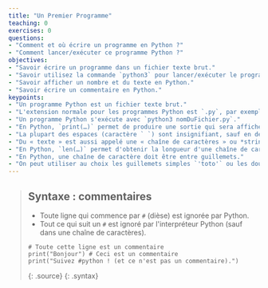 ```yaml
---
title: "Un Premier Programme"
teaching: 0
exercises: 0
questions:
- "Comment et où écrire un programme en Python ?"
- "Comment lancer/exécuter ce programme Python ?"
objectives:
- "Savoir écrire un programme dans un fichier texte brut."
- "Savoir utilisez la commande `python3` pour lancer/exécuter le programme."
- "Savoir afficher un nombre et du texte en Python."
- "Savoir écrire un commentaire en Python."
keypoints:
- "Un programme Python est un fichier texte brut."
- "L'extension normale pour les programmes Python est `.py`, par exemple `nomDuFichier.py`."
- "Un programme Python s'exécute avec `python3 nomDuFichier.py`."
- "En Python, `print(…)` permet de produire une sortie qui sera affichée dans le terminal."
- "La plupart des espaces (caractère ` `) sont insignifiant, sauf en début de ligne."
- "Du « texte » est aussi appelé une « chaîne de caractères » ou *string* (en anglais)."
- "En Python, `len(…)` permet d'obtenir la longueur d'une chaîne de caractères (le nombre de caractères qu'elle contient)."
- "En Python, une chaîne de caractère doit être entre guillemets."
- "On peut utiliser au choix les guillemets simples `'toto'` ou les doubles `\"toto\"` pour les chaînes de caractères."
---
```


> ## Syntaxe : commentaires
> - Toute ligne qui commence par `#` (dièse) est ignorée par Python.
> - Tout ce qui suit un `#` est ignoré par l'interpréteur Python (sauf dans une chaîne de caractères).
> 
> ~~~
> # Toute cette ligne est un commentaire
> print("Bonjour") # Ceci est un commentaire
> print("Suivez #python ! (et ce n'est pas un commentaire).")
> ~~~
> {: .source}
{: .syntax}
